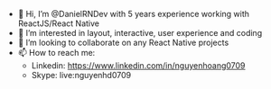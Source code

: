 - 👋 Hi, I’m @DanielRNDev with 5 years experience working with ReactJS/React Native
- 👀 I’m interested in layout, interactive, user experience and coding
- 💞️ I’m looking to collaborate on any React Native projects
- 📫 How to reach me:
  + Linkedin: https://www.linkedin.com/in/nguyenhoang0709
  + Skype: live:nguyenhd0709

<!---
DanielRNDev/DanielRNDev is a ✨ special ✨ repository because its `README.md` (this file) appears on your GitHub profile.
You can click the Preview link to take a look at your changes.
--->
